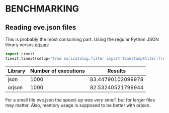 # BENCHMARKING

## Reading eve.json files

This is probably the most consuming part. Using the regular Python JSON library versus [orjson](https://github.com/ijl/orjson):

```python
import timeit
timeit.timeit(setup="from suricatalog.filter import TimestampFilter;from suricatalog.log import get_events_from_eve; files=['/home/josevnz/SuricataLog/master/test/eve.json']; filter=TimestampFilter()", stmt="[x for x in get_events_from_eve(eve_files=files, data_filter=filter)]", number=1000)
```


| Library | Number of executions | Results           |
|---------|----------------------|-------------------|
| json    | 1000                 | 83.44790102099978 |
| orjson  | 1000                 | 82.53240521799944 |

For a small file eve.json the speed-up _was very small_, but for larger files may matter. Also, memory usage is supposed to be better with orjson. 